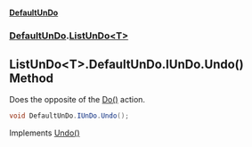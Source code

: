 #### [DefaultUnDo](DefaultUnDo.md 'DefaultUnDo')
### [DefaultUnDo](DefaultUnDo.md#DefaultUnDo 'DefaultUnDo').[ListUnDo&lt;T&gt;](ListUnDo_T_.md 'DefaultUnDo.ListUnDo&lt;T&gt;')
## ListUnDo&lt;T&gt;.DefaultUnDo.IUnDo.Undo() Method
Does the opposite of the [Do()](IUnDo_Do().md 'DefaultUnDo.IUnDo.Do()') action.  
```csharp
void DefaultUnDo.IUnDo.Undo();
```

Implements [Undo()](IUnDo_Undo().md 'DefaultUnDo.IUnDo.Undo()')  
